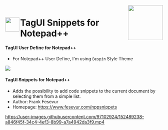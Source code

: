 <img src="https://1.tilyanpristka.id/images/tP-logo-rounded.png" height="111" align="right">

# <img src="https://1.tilyanpristka.id/images/tagui.png" height="45" align="left"> TagUI Snippets for Notepad++

#### TagUI User Define for Notepad++
- For Notepad++ User Define, I'm using `Bespin` Style Theme
<img src="https://user-images.githubusercontent.com/97102924/152540809-af1228f9-f6a6-4ec2-8c11-1535e3b648c0.png">

#### TagUI Snippets for Notepad++
- Adds the possibility to add code snippets to the current document by selecting them from a simple list.
- Author: Frank Fesevur
- Homepage: https://www.fesevur.com/nppsnippets

https://user-images.githubusercontent.com/97102924/152489238-a846f45f-34c4-4ef3-8b99-a7a4942da3f9.mp4

